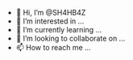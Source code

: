 - 👋 Hi, I’m @SH4HB4Z
- 👀 I’m interested in ...
- 🌱 I’m currently learning ...
- 💞️ I’m looking to collaborate on ...
- 📫 How to reach me ...

<!---
SH4HB4Z/SH4HB4Z is a ✨ special ✨ repository because its `README.md` (this file) appears on your GitHub profile.
You can click the Preview link to take a look at your changes.
--->
